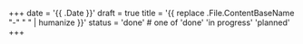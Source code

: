 +++
date = '{{ .Date }}'
draft = true
title = '{{ replace .File.ContentBaseName "-" " " | humanize }}'
status = 'done' # one of 'done' 'in progress' 'planned'
+++
